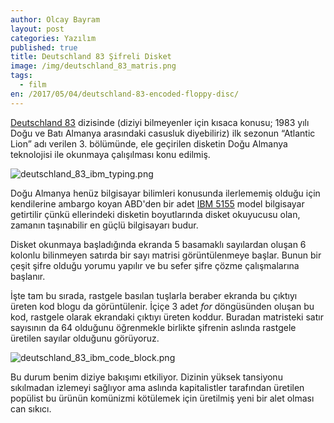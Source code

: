 ```yaml
---
author: Olcay Bayram
layout: post
categories: Yazılım
published: true
title: Deutschland 83 Şifreli Disket
image: /img/deutschland_83_matris.png
tags:
  - film
en: /2017/05/04/deutschland-83-encoded-floppy-disc/
---
```

[Deutschland 83](http://www.sundance.tv/series/deutschland-83) dizisinde (diziyi bilmeyenler için kısaca konusu; 1983 yılı Doğu ve Batı Almanya arasındaki casusluk diyebiliriz) ilk sezonun “Atlantic Lion” adı verilen 3. bölümünde, ele geçirilen disketin Doğu Almanya teknolojisi ile okunmaya çalışılması konu edilmiş.

![deutschland_83_ibm_typing.png]({{site.baseurl}}/img/deutschland_83_ibm_typing.png)

Doğu Almanya henüz bilgisayar bilimleri konusunda ilerlememiş olduğu için kendilerine ambargo koyan ABD'den bir adet [IBM 5155](http://old-computers.com/museum/computer.asp?st=1&c=446) model bilgisayar getirtilir çünkü ellerindeki disketin boyutlarında disket okuyucusu olan, zamanın taşınabilir en güçlü bilgisayarı budur.

<!--more-->

Disket okunmaya başladığında ekranda 5 basamaklı sayılardan oluşan 6 kolonlu bilinmeyen satırda bir sayı matrisi görüntülenmeye başlar. Bunun bir çeşit şifre olduğu yorumu yapılır ve bu sefer şifre çözme çalışmalarına başlanır.

İşte tam bu sırada, rastgele basılan tuşlarla beraber ekranda bu çıktıyı üreten kod blogu da görüntülenir. İçiçe 3 adet _for_ döngüsünden oluşan bu kod, rastgele olarak ekrandaki çıktıyı üreten koddur. Buradan matristeki satır sayısının da 64 olduğunu öğrenmekle birlikte şifrenin aslında rastgele üretilen sayılar olduğunu görüyoruz.

![deutschland_83_ibm_code_block.png]({{site.baseurl}}/img/deutschland_83_ibm_code_block.png)

Bu durum benim diziye bakışımı etkiliyor. Dizinin yüksek tansiyonu sıkılmadan izlemeyi sağlıyor ama aslında kapitalistler tarafından üretilen popülist bu ürünün komünizmi kötülemek için üretilmiş yeni bir alet olması can sıkıcı.
